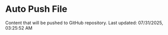 # Auto Push File

Content that will be pushed to GitHub repository.
Last updated: 07/31/2025, 03:25:52 AM